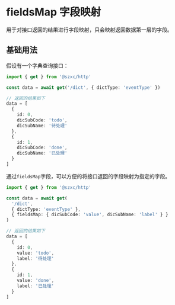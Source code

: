 # fieldsMap 字段映射

用于对接口返回的结果进行字段映射，只会映射返回数据第一层的字段。

## 基础用法
假设有一个字典查询接口：
```ts
import { get } from '@szxc/http'

const data = await get('/dict', { dictType: 'eventType' })

// 返回的结果如下
data = [
  {
    id: 0,
    dicSubCode: 'todo',
    dicSubName: '待处理'
  },
  {
    id: 1,
    dicSubCode: 'done',
    dicSubName: '已处理'
  }
]
```

通过`fieldsMap`字段，可以方便的将接口返回的字段映射为指定的字段。
```ts
import { get } from '@szxc/http'

const data = await get(
  '/dict',
  { dictType: 'eventType' },
  { fieldsMap: { dicSubCode: 'value', dicSubName: 'label' } }
)

// 返回的结果如下
data = [
  {
    id: 0,
    value: 'todo',
    label: '待处理'
  },
  {
    id: 1,
    value: 'done',
    label: '已处理'
  }
]
```